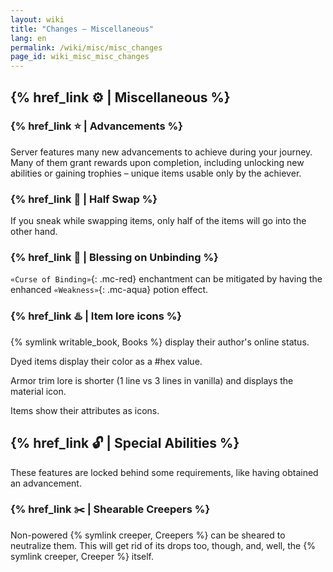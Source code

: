 ```yaml
---
layout: wiki
title: "Changes — Miscellaneous"
lang: en
permalink: /wiki/misc/misc_changes
page_id: wiki_misc_misc_changes
---
```


## {% href_link ⚙️ | Miscellaneous %}

### {% href_link ⭐️ | Advancements %}
Server features many new advancements to achieve during your journey. Many of them grant rewards upon completion, including unlocking new abilities or gaining trophies – unique items usable only by the achiever.

### {% href_link 🙌 | Half Swap %}
If you sneak while swapping items, only half of the items will go into the other hand.

### {% href_link 🎩 | Blessing on Unbinding %}
`«Curse of Binding»`{: .mc-red} enchantment can be mitigated by having the enhanced `«Weakness»`{: .mc-aqua} potion effect.

### {% href_link ♨️ | Item lore icons %}
{% symlink writable_book, Books %} display their author's online status.

Dyed items display their color as a #hex value.

Armor trim lore is shorter (1 line vs 3 lines in vanilla) and displays the material icon.

Items show their attributes as icons.



## {% href_link 🔓️ | Special Abilities %}

These features are locked behind some requirements, like having obtained an advancement.


### {% href_link ✂️ | Shearable Creepers %}
Non-powered {% symlink creeper, Creepers %} can be sheared to neutralize them. This will get rid of its drops too, though, and, well, the {% symlink creeper, Creeper %} itself.
